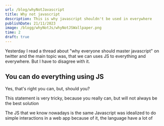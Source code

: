 ```yaml
---
url: /blog/whyNotJavascript
title: Why not javascript
description: This is why javascript shouldn't be used in everywhere
publishDate: 21/11/2023
image: /blogg/whyNotJs/whyNotJSWallpaper.png
time: 2 
draft: true
---
```


Yesterday I read a thread about "why everyone should master javascript" on twitter and the main topic was, that we can uses JS to everything
and everywhere. But I have to disagree with it.

## You can do everything using JS
Yes, that's right you can, but, should you? 

This statement is very tricky, because you really can, but will not always be the best solution

The JS that we know nowadays is the same Javascript was idealized to do simple interactions in a web app because of it, the language have a lot of 